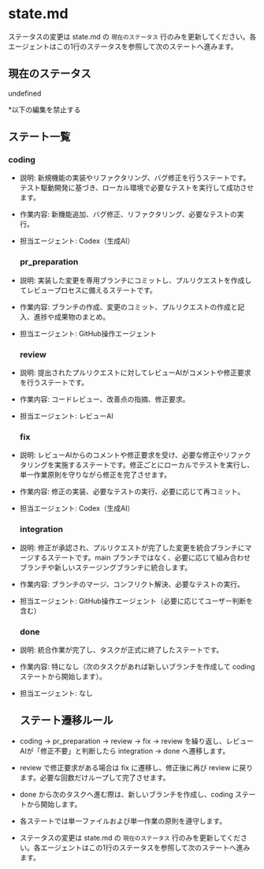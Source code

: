 # **state.md**

ステータスの変更は state.md の `現在のステータス` 行のみを更新してください。各エージェントはこの1行のステータスを参照して次のステートへ進みます。

## **現在のステータス**

undefined

\*以下の編集を禁止する

## **ステート一覧**

### **coding**

* 説明: 新規機能の実装やリファクタリング、バグ修正を行うステートです。テスト駆動開発に基づき、ローカル環境で必要なテストを実行して成功させます。  
* 作業内容: 新機能追加、バグ修正、リファクタリング、必要なテストの実行。  
* 担当エージェント: Codex（生成AI）

  ### **pr\_preparation**

* 説明: 実装した変更を専用ブランチにコミットし、プルリクエストを作成してレビュープロセスに備えるステートです。  
* 作業内容: ブランチの作成、変更のコミット、プルリクエストの作成と記入、進捗や成果物のまとめ。  
* 担当エージェント: GitHub操作エージェント

  ### **review**

* 説明: 提出されたプルリクエストに対してレビューAIがコメントや修正要求を行うステートです。  
* 作業内容: コードレビュー、改善点の指摘、修正要求。  
* 担当エージェント: レビューAI

  ### **fix**

* 説明: レビューAIからのコメントや修正要求を受け、必要な修正やリファクタリングを実施するステートです。修正ごとにローカルでテストを実行し、単一作業原則を守りながら修正を完了させます。  
* 作業内容: 修正の実装、必要なテストの実行、必要に応じて再コミット。  
* 担当エージェント: Codex（生成AI）

  ### **integration**

* 説明: 修正が承認され、プルリクエストが完了した変更を統合ブランチにマージするステートです。main ブランチではなく、必要に応じて組み合わせブランチや新しいステージングブランチに統合します。  
* 作業内容: ブランチのマージ、コンフリクト解決、必要なテストの実行。  
* 担当エージェント: GitHub操作エージェント（必要に応じてユーザー判断を含む）

  ### **done**

* 説明: 統合作業が完了し、タスクが正式に終了したステートです。  
* 作業内容: 特になし（次のタスクがあれば新しいブランチを作成して coding ステートから開始します）。  
* 担当エージェント: なし

  ## **ステート遷移ルール**

* coding → pr\_preparation → review → fix → review を繰り返し、レビューAIが「修正不要」と判断したら integration → done へ遷移します。  
* review で修正要求がある場合は fix に遷移し、修正後に再び review に戻ります。必要な回数だけループして完了させます。  
* done から次のタスクへ進む際は、新しいブランチを作成し、coding ステートから開始します。  
* 各ステートでは単一ファイルおよび単一作業の原則を遵守します。  
* ステータスの変更は state.md の `現在のステータス` 行のみを更新してください。各エージェントはこの1行のステータスを参照して次のステートへ進みます。

